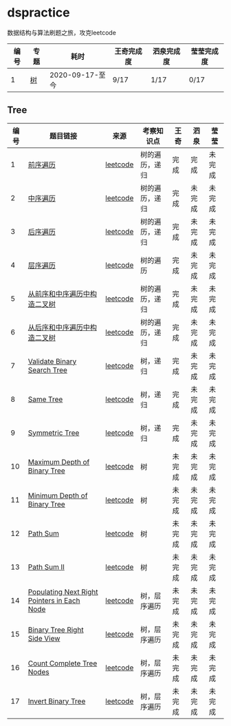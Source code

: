 # dspractice
数据结构与算法刷题之旅，攻克leetcode

| 编号 | 专题        | 耗时            | 王奇完成度 | 泗泉完成度 | 莹莹完成度 |
| ---- | ----------- | --------------- | ---------- | ---------- | ---------- |
| 1    | [树](#Tree) | 2020-09-17-至今 | 9/17       | 1/17       | 0/17       |

## Tree

| 编号 | 题目链接                                                     | 来源                              | 考察知识点     | 王奇   | 泗泉   | 莹莹   |
| ---- | ------------------------------------------------------------ | --------------------------------- | -------------- | ------ | ------ | ------ |
| 1    | [前序遍历](https://leetcode.com/problems/binary-tree-preorder-traversal/) | [leetcode](https://leetcode.com/) | 树的遍历，递归 | 完成   | 完成 | 未完成 |
| 2    | [中序遍历](https://leetcode.com/problems/binary-tree-inorder-traversal/) | [leetcode](https://leetcode.com/) | 树的遍历，递归 | 完成   | 未完成 | 未完成 |
| 3    | [后序遍历](https://leetcode.com/problems/binary-tree-postorder-traversal/) | [leetcode](https://leetcode.com/) | 树的遍历，递归 | 完成   | 未完成 | 未完成 |
| 4    | [层序遍历](https://leetcode.com/problems/binary-tree-level-order-traversal/) | [leetcode](https://leetcode.com/) | 树的遍历       | 完成   | 未完成 | 未完成 |
| 5    | [从前序和中序遍历中构造二叉树](https://leetcode.com/problems/construct-binary-tree-from-preorder-and-inorder-traversal/) | [leetcode](https://leetcode.com/) | 树的遍历，递归 | 完成 | 未完成 | 未完成 |
| 6    | [从后序和中序遍历中构造二叉树](https://leetcode.com/problems/construct-binary-tree-from-inorder-and-postorder-traversal/) | [leetcode](https://leetcode.com/) | 树的遍历，递归 | 完成 | 未完成 | 未完成 |
| 7    | [Validate Binary Search Tree](https://leetcode.com/problems/validate-binary-search-tree/) | [leetcode](https://leetcode.com/) | 树，递归       | 完成 | 未完成 | 未完成 |
| 8    | [Same Tree](https://leetcode.com/problems/same-tree/)        | [leetcode](https://leetcode.com/) | 树，递归       | 完成 | 未完成 | 未完成 |
| 9    | [Symmetric Tree](https://leetcode.com/problems/symmetric-tree/) | [leetcode](https://leetcode.com/) | 树，递归       | 完成 | 未完成 | 未完成 |
| 10 | [Maximum Depth of Binary Tree](https://leetcode.com/problems/maximum-depth-of-binary-tree/) | [leetcode](https://leetcode.com/) | 树 | 未完成 | 未完成 | 未完成 |
| 11 | [Minimum Depth of Binary Tree](https://leetcode.com/problems/minimum-depth-of-binary-tree/) | [leetcode](https://leetcode.com/) | 树 | 未完成 | 未完成 | 未完成 |
| 12 | [Path Sum](https://leetcode.com/problems/path-sum/) | [leetcode](https://leetcode.com/) | 树 | 未完成 | 未完成 | 未完成 |
| 13 | [Path Sum II](https://leetcode.com/problems/path-sum-ii/) | [leetcode](https://leetcode.com/) | 树 | 未完成 | 未完成 | 未完成 |
| 14 | [Populating Next Right Pointers in Each Node](https://leetcode.com/problems/populating-next-right-pointers-in-each-node/) | [leetcode](https://leetcode.com/) | 树，层序遍历 | 未完成 | 未完成 | 未完成 |
| 15 | [Binary Tree Right Side View](https://leetcode.com/problems/binary-tree-right-side-view/) | [leetcode](https://leetcode.com/) | 树，层序遍历 | 未完成 | 未完成 | 未完成 |
| 16 | [Count Complete Tree Nodes](https://leetcode.com/problems/count-complete-tree-nodes/) | [leetcode](https://leetcode.com/) | 树，层序遍历 | 未完成 | 未完成 | 未完成 |
| 17 | [Invert Binary Tree](https://leetcode.com/problems/invert-binary-tree/) | [leetcode](https://leetcode.com/) | 树，层序遍历 | 未完成 | 未完成 | 未完成 |

